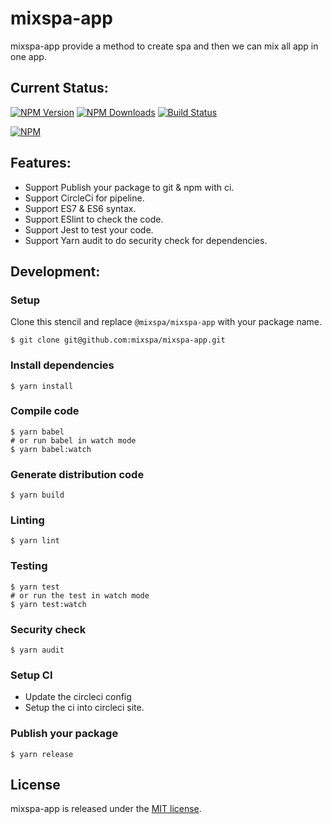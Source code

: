 # mixspa-app
mixspa-app provide a method to create spa and then we can mix all app in one app.

## Current Status:

[![NPM Version](https://img.shields.io/npm/v/@mixspa/mixspa-app.svg)](https://npmjs.org/package/@mixspa/mixspa-app)
[![NPM Downloads](https://img.shields.io/npm/dm/@mixspa/mixspa-app.svg)](https://npmjs.org/package/@mixspa/mixspa-app)
[![Build Status](https://circleci.com/gh/mixspa/mixspa-app.svg?style=svg)](https://circleci.com/gh/mixspa/mixspa-app)

[![NPM](https://nodei.co/npm/@mixspa/mixspa-app.png?downloads=true&downloadRank=true&stars=true)](https://nodei.co/npm/@mixspa/mixspa-app/)

## Features:

* Support Publish your package to git & npm with ci.
* Support CircleCi for pipeline.
* Support ES7 & ES6 syntax.
* Support ESlint to check the code.
* Support Jest to test your code.
* Support Yarn audit to do security check for dependencies.

## Development:

### Setup

Clone this stencil and replace `@mixspa/mixspa-app` with your package name.

```
$ git clone git@github.com:mixspa/mixspa-app.git
```

### Install dependencies

```
$ yarn install
```

### Compile code

```
$ yarn babel
# or run babel in watch mode
$ yarn babel:watch
```

### Generate distribution code

```
$ yarn build
```

### Linting

```
$ yarn lint
```

### Testing

```
$ yarn test
# or run the test in watch mode
$ yarn test:watch
```

### Security check

```
$ yarn audit
```

### Setup CI

* Update the circleci config
* Setup the ci into circleci site.


### Publish your package

```
$ yarn release
```

## License

mixspa-app is released under the [MIT license](https://github.com/mixspa/mixspa-app/blob/master/LICENSE).
